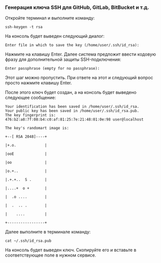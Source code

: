 ### Генерация ключа SSH для GitHub, GitLab, BitBucket и т.д.

Откройте терминал и выполните команду:

```
ssh-keygen -t rsa
```

На консоль будет выведен следующий диалог:

```
Enter file in which to save the key (/home/user/.ssh/id_rsa):
```

Нажмите на клавишу Enter. Далее система предложит ввести кодовую фразу для дополнительной защиты SSH-подключения:

```
Enter passphrase (empty for no passphrase):
```

Этот шаг можно пропустить. При ответе на этот и следующий вопрос просто нажмите клавишу Enter.

После этого ключ будет создан, а на консоль будет выведено следующее сообщение:

```
Your identification has been saved in /home/user/.ssh/id_rsa.
Your public key has been saved in /home/user/.ssh/id_rsa.pub.
The key fingerprint is:
476:b2:a8:7f:08:b4:c0:af:81:25:7e:21:48:01:0e:98 user@localhost

The key's randomart image is:

+--[ RSA 2048]----+

|+.o.             |

|ooE              |

|oo               |

|o.+..            |

|.+.+..  S .      |

|....+  o +       |

|  .o ....        |

|  .  .. .        |

|    ....         |

+-----------------+
```

Далее выполните в терминале команду:

```
cat ~/.ssh/id_rsa.pub
```

На консоль будет выведен ключ. Скопируйте его и вставьте в соответствующее поле в нужном сервисе.
